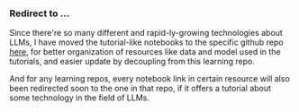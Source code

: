 ### Redirect to ...

Since there're so many different and rapid-ly-growing technologies about LLMs, I have moved the tutorial-like notebooks to the specific github repo [here](https://github.com/Strivin0311/llms-tutorial-notebook), for better organization of resources like data and model used in the tutorials, and easier update by decoupling from this learning repo.

And for any learning repos, every notebook link in certain resource will also been redirected soon to the one in that repo, if it offers a tutorial about some technology in the field of LLMs. 